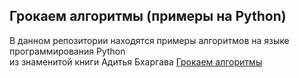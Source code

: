 ## Грокаем алгоритмы (примеры на Python)

В данном репозитории находятся примеры алгоритмов на языке программирования Python <br>
из знаменитой книги Адитья Бхаргава [Грокаем алгоритмы](https://www.litres.ru/book/aditya-bhargava/grokaem-algoritmy-illustrirovannoe-posobie-dlya-programmis-39158380/)